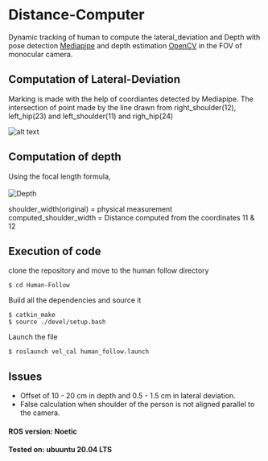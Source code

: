 # Distance-Computer
Dynamic tracking of human to compute the lateral_deviation and Depth with pose detection [Mediapipe](https://google.github.io/mediapipe/solutions/pose.html) and depth estimation [OpenCV](https://www.pyimagesearch.com/2015/01/19/find-distance-camera-objectmarker-using-python-opencv/) in the FOV of monocular camera.
  
## Computation of Lateral-Deviation
Marking is made with the help of coordiantes detected by Mediapipe. The intersection of point made by the line drawn from right_shoulder(12), left_hip(23) and left_shoulder(11) and righ_hip(24)

![alt text](https://github.com/stimson06/Human-Follow/blob/master/pose_detection.png)

## Computation of depth
Using the focal length formula, \
\
![Depth](https://latex.codecogs.com/png.image?\dpi{110}%20\frac{shoulder_width(original)%20X%20Focal%20length}{computed_shoulder_width})

shoulder_width(original) = physical measurement \
computed_shoulder_width = Distance computed from the coordinates 11 & 12

## Execution of code
clone the repository and move to the human follow directory
```
$ cd Human-Follow
```
Build all the dependencies and source it
```
$ catkin_make
$ source ./devel/setup.bash
```
Launch the file
```
$ roslaunch vel_cal human_follow.launch
```

## Issues
* Offset of 10 - 20 cm in depth and 0.5 - 1.5 cm in lateral deviation.
* False calculation when shoulder of the person is not aligned parallel to the camera.

#### ROS version: Noetic
#### Tested on: ubuuntu 20.04 LTS

